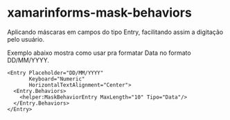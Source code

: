 # xamarinforms-mask-behaviors
Aplicando máscaras em campos do tipo Entry, facilitando assim a digitação pelo usuário.

Exemplo abaixo mostra como usar pra formatar Data no formato DD/MM/YYYY.
```
<Entry Placeholder="DD/MM/YYYY"
       Keyboard="Numeric"
       HorizontalTextAlignment="Center">
  <Entry.Behaviors>
    <helper:MaskBehaviorEntry MaxLength="10" Tipo="Data"/>
  </Entry.Behaviors>
</Entry>
```
